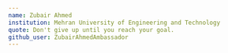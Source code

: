 ```yaml
---
name: Zubair Ahmed
institution: Mehran University of Engineering and Technology
quote: Don't give up until you reach your goal.
github_user: ZubairAhmedAmbassador
---
```

